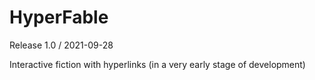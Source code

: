 # HyperFable
Release 1.0 / 2021-09-28

Interactive fiction with hyperlinks (in a very early stage of development)
